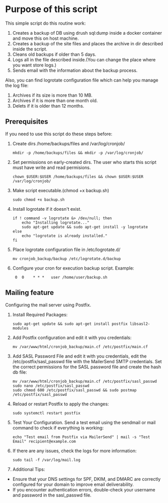 # Purpose of this script

This simple script do this routine work: 
 
1. Creates a backup of DB using drush sql:dump inside a docker container and move this on host machine.
2. Creates a backup of the site files and places the archive in dir described inside the script.
3. Cleans old backups if older than 5 days.
4. Logs all in the file described inside.(You can change the place where you want store logs.)
5. Sends email with the information about the backup process.

Also, you can find logrotate configuration file which can help you manage the log file:

1. Archives if its size is more than 10 MB.
2. Archives if it is more than one month old.
3. Delets if it is older than 12 months.

## Prerequisites

If you need to use this script do these steps before:

1. Create dirs /home/backups/files and /var/log/cronjob/
   ``` 
   mkdir -p /home/backups/files && mkdir -p /var/log/cronjob/
   ```
2. Set permissions on early-created dirs. The user who starts this script must have write and read permisions.
   ```
   chown $USER:$USER /home/backups/files && chown $USER:$USER /var/log/cronjob/
   ```
3. Make script executable.(chmod +x backup.sh)
   ```
   sudo chmod +x backup.sh
   ```
4. Install logrotate if it doesn't exist.
   ```
   if ! command -v logrotate &> /dev/null; then
       echo "Installing logrotate..."
       sudo apt-get update && sudo apt-get install -y logrotate
   else
       echo "logrotate is already installed."
   fi
   ```
5. Place logrotate configuration file in /etc/logrotate.d/
   ```
   mv cronjob_backup/backup /etc/logrotate.d/backup
   ```
6. Configure your cron for execution backup script. Example:
   ```cron 
    0  0    * * *   user /home/user/backup.sh
   ```

## Mailing feature

Configuring the mail server using Postfix.

1. Install Required Packages:
   ```
   sudo apt-get update && sudo apt-get install postfix libsasl2-modules
   ```
2. Add Postfix configuration and edit it with you credentials:
   ```
   mv /var/www/html/cronjob_backup/main.cf /etc/postfix/main.cf 
   ```
3. Add SASL Password File and edit it with you credentials, edit the /etc/postfix/sasl_passwd file with the MailerSend SMTP credentials.
   Set the correct permissions for the SASL password file and create the hash db file:
   ```
   mv /var/www/html/cronjob_backup/main.cf /etc/postfix/sasl_passwd
   sudo nano /etc/postfix/sasl_passwd
   sudo chmod 600 /etc/postfix/sasl_passwd && sudo postmap /etc/postfix/sasl_passwd
   ```
4. Reload or restart Postfix to apply the changes:
   ```
   sudo systemctl restart postfix
   ```
5. Test Your Configuration. Send a test email using the sendmail or mail command to check if everything is working:
   ```
   echo "Test email from Postfix via MailerSend" | mail -s "Test Email" recipient@example.com
   ```
6. If there are any issues, check the logs for more information:
   ```
   sudo tail -f /var/log/mail.log
   ```
7. Additional Tips:

 - Ensure that your DNS settings for SPF, DKIM, and DMARC are correctly configured for your domain to improve email deliverability.
 - If you encounter authentication errors, double-check your username and password in the sasl_passwd file.

